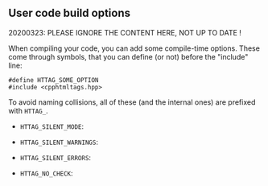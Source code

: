 ## User code build options

20200323: PLEASE IGNORE THE CONTENT HERE, NOT UP TO DATE !

When compiling your code, you can add some compile-time options.
These come through symbols, that you can define (or not) before the "include" line:

```
#define HTTAG_SOME_OPTION
#include <cpphtmltags.hpp>
```

To avoid naming collisions, all of these (and the internal ones) are prefixed with `HTTAG_`.

- `HTTAG_SILENT_MODE`:

- `HTTAG_SILENT_WARNINGS`:

- `HTTAG_SILENT_ERRORS`:

- `HTTAG_NO_CHECK`: